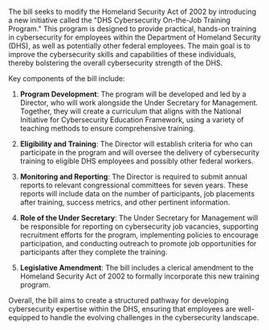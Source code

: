 The bill seeks to modify the Homeland Security Act of 2002 by introducing a new initiative called the "DHS Cybersecurity On-the-Job Training Program." This program is designed to provide practical, hands-on training in cybersecurity for employees within the Department of Homeland Security (DHS), as well as potentially other federal employees. The main goal is to improve the cybersecurity skills and capabilities of these individuals, thereby bolstering the overall cybersecurity strength of the DHS.

Key components of the bill include:

1. **Program Development**: The program will be developed and led by a Director, who will work alongside the Under Secretary for Management. Together, they will create a curriculum that aligns with the National Initiative for Cybersecurity Education Framework, using a variety of teaching methods to ensure comprehensive training.

2. **Eligibility and Training**: The Director will establish criteria for who can participate in the program and will oversee the delivery of cybersecurity training to eligible DHS employees and possibly other federal workers.

3. **Monitoring and Reporting**: The Director is required to submit annual reports to relevant congressional committees for seven years. These reports will include data on the number of participants, job placements after training, success metrics, and other pertinent information.

4. **Role of the Under Secretary**: The Under Secretary for Management will be responsible for reporting on cybersecurity job vacancies, supporting recruitment efforts for the program, implementing policies to encourage participation, and conducting outreach to promote job opportunities for participants after they complete the training.

5. **Legislative Amendment**: The bill includes a clerical amendment to the Homeland Security Act of 2002 to formally incorporate this new training program.

Overall, the bill aims to create a structured pathway for developing cybersecurity expertise within the DHS, ensuring that employees are well-equipped to handle the evolving challenges in the cybersecurity landscape.